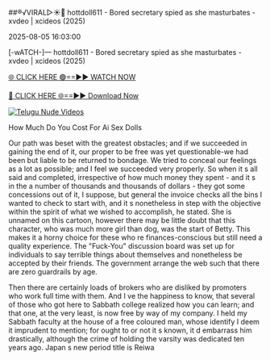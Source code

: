 ##®️√VIRAL▷☀️👄    hottdoll611 - Bored secretary spied as she masturbates - xvdeo &#124; xcideos (2025)

2025-08-05 16:03:00



[-wATCH-]—    hottdoll611 - Bored secretary spied as she masturbates - xvdeo &#124; xcideos (2025)

[🌐 CLICK HERE 🟢==►► WATCH NOW](https://www.youtucams.com/tracking/githubcom)

[🔴 CLICK HERE 🌐==►► Download Now](https://www.youtucams.com/tracking/githubcom)

[![Telugu Nude Videos](https://i.imgur.com/dJHk4Zq.gif)](https://www.youtucams.com/tracking/githubcom)



How Much Do You Cost For Ai Sex Dolls

Our path was beset with the greatest obstacles; and if we succeeded in gaining the end of it, our proper to be free was yet questionable-we had been but liable to be returned to bondage. We tried to conceal our feelings as a lot as possible; and I feel we succeeded very properly.  So when it s all said and completed, irrespective of how much money they spent - and it s in the a number of thousands and thousands of dollars - they got some concessions out of it, I suppose, but general the invoice checks all the bins I wanted to check to start with, and it s nonetheless in step with the objective within the spirit of what we wished to accomplish,  he stated. She is unnamed on this cartoon, however there may be little doubt that this character, who was much more girl than dog, was the start of Betty. This makes it a horny choice for these who re finances-conscious but still need a quality experience. The "Fuck-You" discussion board was set up for individuals to say terrible things about themselves and nonetheless be accepted by their friends. The government arrange the web such that there are zero guardrails by age.

Then there are certainly loads of brokers who are disliked by promoters who work full time with them. And I ve the happiness to know, that several of those who got here to Sabbath college realized how you can learn; and that one, at the very least, is now free by way of my company. I held my Sabbath faculty at the house of a free coloured man, whose identify I deem it imprudent to mention; for ought to or not it s known, it d embarrass him drastically, although the crime of holding the varsity was dedicated ten years ago. Japan s new period title is  Reiwa  